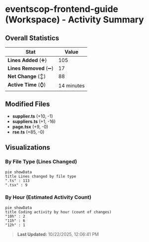 # eventscop-frontend-guide (Workspace) - Activity Summary 

## Overall Statistics

| Stat                   | Value                                                             |
| ---------------------- | ----------------------------------------------------------------- |
| **Lines Added** (➕)   | 105                                          |
| **Lines Removed** (➖) | 17                                        |
| **Net Change** (↕)    | 88                |
| **Active Time** (⌚)   | 14 minutes |


## Modified Files
- **supplier.ts** (+10, -1)
- **suppliers.ts** (+1, -16)
- **page.tsx** (+9, -0)
- **rse.ts** (+85, -0)

## Visualizations

### By File Type (Lines Changed)

```mermaid
pie showData
title Lines changed by file type
".ts" : 113
".tsx" : 9
```

### By Hour (Estimated Activity Count)

```mermaid
pie showData
title Coding activity by hour (count of changes)
"10h" : 2
"11h" : 6
"12h" : 1
```


> **Last Updated:** 10/22/2025, 12:06:41 PM